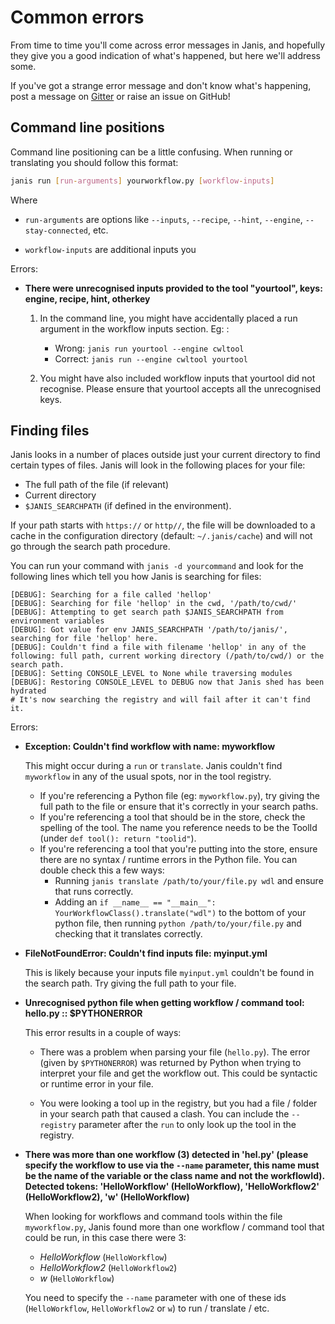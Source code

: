 # Common errors

From time to time you'll come across error messages in Janis, and hopefully they give you a good indication of what's happened, but here we'll address some.

If you've got a strange error message and don't know what's happening, post a message on [Gitter]() or raise an issue on GitHub!


## Command line positions

Command line positioning can be a little confusing. When running or translating you should follow this format:

```bash
janis run [run-arguments] yourworkflow.py [workflow-inputs]
```

Where 
- `run-arguments` are options like `--inputs`, `--recipe`, `--hint`, `--engine`, `--stay-connected`, etc.

- `workflow-inputs` are additional inputs you 

Errors:

- **There were unrecognised inputs provided to the tool "yourtool", keys: engine, recipe, hint, otherkey**

    1. In the command line, you might have accidentally placed a run argument in the workflow inputs section. Eg: :
       - Wrong: `janis run yourtool --engine cwltool`
       - Correct: `janis run --engine cwltool yourtool`

    2. You might have also included workflow inputs that yourtool did not recognise. Please ensure that yourtool accepts all the unrecognised keys.

## Finding files

Janis looks in a number of places outside just your current directory to find certain types of files. Janis will look in the following places for your file:

- The full path of the file (if relevant)
- Current directory
- `$JANIS_SEARCHPATH` (if defined in the environment).

If your path starts with `https://` or `http//`, the file will be downloaded to a cache in the configuration directory (default: `~/.janis/cache`) and will not go through the search path procedure.

You can run your command with `janis -d yourcommand` and look for the following lines which tell you how Janis is searching for files:

```
[DEBUG]: Searching for a file called 'hellop'
[DEBUG]: Searching for file 'hellop' in the cwd, '/path/to/cwd/'
[DEBUG]: Attempting to get search path $JANIS_SEARCHPATH from environment variables
[DEBUG]: Got value for env JANIS_SEARCHPATH '/path/to/janis/', searching for file 'hellop' here.
[DEBUG]: Couldn't find a file with filename 'hellop' in any of the following: full path, current working directory (/path/to/cwd/) or the search path.
[DEBUG]: Setting CONSOLE_LEVEL to None while traversing modules
[DEBUG]: Restoring CONSOLE_LEVEL to DEBUG now that Janis shed has been hydrated
# It's now searching the registry and will fail after it can't find it.
```

Errors:

- **Exception: Couldn't find workflow with name: myworkflow**

	This might occur during a `run` or `translate`. Janis couldn't find `myworkflow` in any of the usual spots, nor in the tool registry.

    - If you're referencing a Python file (eg: `myworkflow.py`), try giving the full path to the file or ensure that it's correctly in your search paths.
    - If you're referencing a tool that should be in the store, check the spelling of the tool. The name you reference needs to be the ToolId (under `def tool(): return "toolid"`).
    - If you're referencing a tool that you're putting into the store, ensure there are no syntax / runtime errors in the Python file. You can double check this a few ways:
        - Running `janis translate /path/to/your/file.py wdl` and ensure that runs correctly.
        - Adding an `if __name__ == "__main__": YourWorkflowClass().translate("wdl")` to the bottom of your python file, then running `python /path/to/your/file.py` and checking that it translates correctly.


- **FileNotFoundError: Couldn't find inputs file: myinput.yml**
    
    This is likely because your inputs file `myinput.yml` couldn't be found in the search path.  Try giving the full path to your file.

- **Unrecognised python file when getting workflow / command tool: hello.py :: $PYTHONERROR**

    This error results in a couple of ways:
    
    - There was a problem when parsing your file (`hello.py`). The error (given by `$PYTHONERROR`) was returned by Python when trying to interpret your file and get the workflow out. This could be syntactic or runtime error in your file.
    
    - You were looking a tool up in the registry, but you had a file / folder in your search path that caused a clash. You can include the `--registry` parameter after the `run` to only look up the tool in the registry.

- **There was more than one workflow (3) detected in 'hel.py' (please specify the workflow to use via the `--name` parameter, this name must be the name of the variable or the class name and not the workflowId). Detected tokens: 'HelloWorkflow' (HelloWorkflow), 'HelloWorkflow2' (HelloWorkflow2), 'w' (HelloWorkflow)**

    When looking for workflows and command tools within the file `myworkflow.py`, Janis found more than one workflow / command tool that could be run, in this case there were 3:
    
    - *HelloWorkflow* (`HelloWorkflow`)
    - *HelloWorkflow2* (`HelloWorkflow2`)
    - *w* (`HelloWorkflow`)

    You need to specify the `--name` parameter with one of these ids (`HelloWorkflow`, `HelloWorkflow2` or `w`) to run / translate / etc.
    
